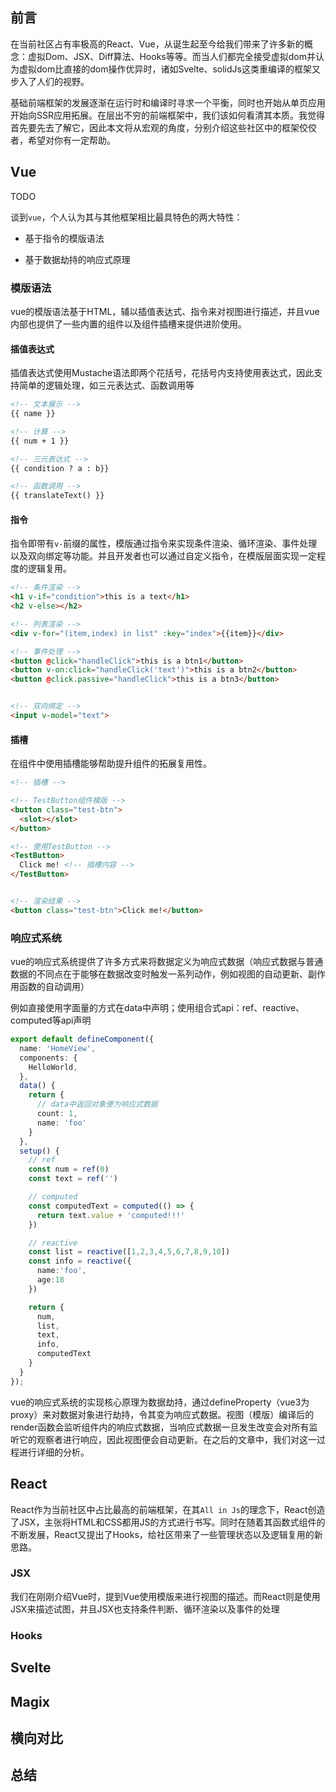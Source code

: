 ## 前言

在当前社区占有率极高的React、Vue，从诞生起至今给我们带来了许多新的概念：虚拟Dom、JSX、Diff算法、Hooks等等。而当人们都完全接受虚拟dom并认为虚拟dom比直接的dom操作优异时，诸如Svelte、solidJs这类重编译的框架又步入了人们的视野。

基础前端框架的发展逐渐在运行时和编译时寻求一个平衡，同时也开始从单页应用开始向SSR应用拓展。在层出不穷的前端框架中，我们该如何看清其本质。我觉得首先要先去了解它，因此本文将从宏观的角度，分别介绍这些社区中的框架佼佼者，希望对你有一定帮助。

## Vue

TODO

谈到`vue`，个人认为其与其他框架相比最具特色的两大特性：

- 基于指令的模版语法

- 基于数据劫持的响应式原理

### 模版语法

vue的模版语法基于HTML，辅以插值表达式、指令来对视图进行描述，并且vue内部也提供了一些内置的组件以及组件插槽来提供进阶使用。

#### 插值表达式

插值表达式使用Mustache语法即两个花括号，花括号内支持使用表达式，因此支持简单的逻辑处理，如三元表达式、函数调用等

```html
<!-- 文本展示 -->
{{ name }}

<!-- 计算 -->
{{ num + 1 }}

<!-- 三元表达式 -->
{{ condition ? a : b}}

<!-- 函数调用 -->
{{ translateText() }}
```

#### 指令

指令即带有`v-`前缀的属性，模版通过指令来实现条件渲染、循环渲染、事件处理以及双向绑定等功能。并且开发者也可以通过自定义指令，在模版层面实现一定程度的逻辑复用。

```html
<!-- 条件渲染 -->
<h1 v-if="condition">this is a text</h1>
<h2 v-else></h2>

<!-- 列表渲染 -->
<div v-for="(item,index) in list" :key="index">{{item}}</div>

<!-- 事件处理 -->
<button @click="handleClick">this is a btn1</button>
<button v-on:click="handleClick('text')">this is a btn2</button>
<button @click.passive="handleClick">this is a btn3</button>


<!-- 双向绑定 -->
<input v-model="text">
```

#### 插槽

在组件中使用插槽能够帮助提升组件的拓展复用性。

```html
<!-- 插槽 -->

<!-- TestButton组件模版 -->
<button class="test-btn">
  <slot></slot>
</button>

<!-- 使用TestButton -->
<TestButton>
  Click me! <!-- 插槽内容 -->
</TestButton>


<!-- 渲染结果 -->
<button class="test-btn">Click me!</button>
```

### 响应式系统

vue的响应式系统提供了许多方式来将数据定义为响应式数据（响应式数据与普通数据的不同点在于能够在数据改变时触发一系列动作，例如视图的自动更新、副作用函数的自动调用）

例如直接使用字面量的方式在data中声明；使用组合式api：ref、reactive、computed等api声明

```typescript
export default defineComponent({
  name: 'HomeView',
  components: {
    HelloWorld,
  },
  data() {
    return {
      // data中返回对象便为响应式数据   
      count: 1,     
      name: 'foo' 
    }
  },
  setup() {
    // ref
    const num = ref(0)
    const text = ref('')

    // computed
    const computedText = computed(() => {
      return text.value + 'computed!!!'
    })

    // reactive
    const list = reactive([1,2,3,4,5,6,7,8,9,10])
    const info = reactive({
      name:'foo',
      age:18
    })

    return {
      num,
      list,
      text,
      info,
      computedText
    }
  }
});

```

vue的响应式系统的实现核心原理为数据劫持，通过defineProperty（vue3为proxy）来对数据对象进行劫持，令其变为响应式数据。视图（模版）编译后的render函数会监听组件内的响应式数据，当响应式数据一旦发生改变会对所有监听它的观察者进行响应，因此视图便会自动更新。在之后的文章中，我们对这一过程进行详细的分析。

## React

React作为当前社区中占比最高的前端框架，在其`All in Js`的理念下，React创造了JSX，主张将HTML和CSS都用JS的方式进行书写。同时在随着其函数式组件的不断发展，React又提出了Hooks，给社区带来了一些管理状态以及逻辑复用的新思路。

### JSX

我们在刚刚介绍Vue时，提到Vue使用模版来进行视图的描述。而React则是使用JSX来描述试图，并且JSX也支持条件判断、循环渲染以及事件的处理

### Hooks

## Svelte

## Magix

## 横向对比

## 总结
